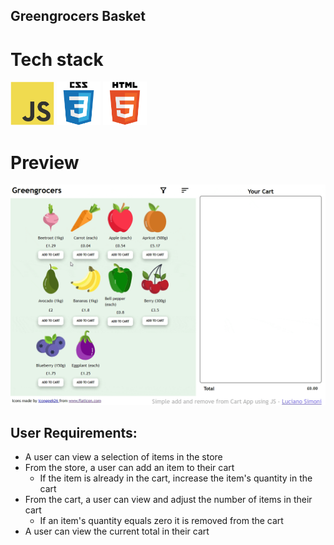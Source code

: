 ## Greengrocers Basket

# Tech stack

<p float="left">
  <img src="https://raw.githubusercontent.com/devicons/devicon/master/icons/javascript/javascript-original.svg" width="70" />
  <img src="https://raw.githubusercontent.com/devicons/devicon/master/icons/css3/css3-original-wordmark.svg" width="70" />
  <img src="https://raw.githubusercontent.com/devicons/devicon/master/icons/html5/html5-original-wordmark.svg" width="70" />
</p>

# Preview
![Result](result.gif)

## User Requirements:
  - A user can view a selection of items in the store
  - From the store, a user can add an item to their cart
    - If the item is already in the cart, increase the item's quantity in the cart
  - From the cart, a user can view and adjust the number of items in their cart
      - If an item's quantity equals zero it is removed from the cart
  - A user can view the current total in their cart
